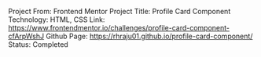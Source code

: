 Project From: Frontend Mentor
Project Title: Profile Card Component
Technology: HTML, CSS
Link: https://www.frontendmentor.io/challenges/profile-card-component-cfArpWshJ
Github Page: https://rhraju01.github.io/profile-card-component/
Status: Completed
